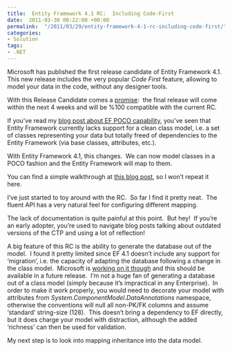 ```yaml
---
title:  Entity Framework 4.1 RC:  Including Code-First
date:  2011-03-30 00:22:00 +00:00
permalink:  "/2011/03/29/entity-framework-4-1-rc-including-code-first/"
categories:
- Solution
tags:
- .NET
---
```

<p>Microsoft has published the first release candidate of Entity Framework 4.1.&#160; This new release includes the very popular <em>Code First</em> feature, allowing to model your data in the code, without any designer tools.</p>  <p>With this Release Candidate comes a <a href="http://weblogs.asp.net/scottgu/archive/2011/03/19/rc-of-entity-framework-4-1-which-includes-ef-code-first.aspx">promise</a>:&#160; the final release will come within the next 4 weeks and will be %100 compatible with the current RC.</p>  <p>If you’ve read my <a href="http://vincentlauzon.wordpress.com/2010/11/12/entity-framework-4-0-poco-or-poco/">blog post about EF POCO capability</a>, you’ve seen that Entity Framework currently lacks support for a clean class model, i.e. a set of classes representing your data but totally freed of dependencies to the Entity Framework (via base classes, attributes, etc.).</p>  <p>With Entity Framework 4.1, this changes.&#160; We can now model classes in a POCO fashion and the Entity Framework will map to them.</p>  <p>You can find a simple walkthrough at <a href="http://blogs.msdn.com/b/adonet/archive/2011/03/15/ef-4-1-code-first-walkthrough.aspx">this blog post</a>, so I won’t repeat it here.</p>  <p>I’ve just started to toy around with the RC.&#160; So far I find it pretty neat.&#160; The fluent API has a very natural feel for configuring different mapping.</p>  <p>The lack of documentation is quite painful at this point.&#160; But hey!&#160; If you’re an early adopter, you’re used to navigate blog posts talking about outdated versions of the CTP and using a lot of reflection!</p>  <p>A big feature of this RC is the ability to generate the database out of the model.&#160; I found it pretty limited since EF 4.1 doesn’t include any support for ‘migration’, i.e. the capacity of adapting the database following a change in the class model.&#160; Microsoft is <a href="http://blogs.msdn.com/b/efdesign/archive/2010/10/22/code-first-database-evolution-aka-migrations.aspx">working on it though</a> and this should be available in a future release.&#160; I’m not a huge fan of generating a database out of a class model (simply because it’s impractical in any Enterprise).&#160; In order to make it work properly, you would need to decorate your model with attributes from <em>System.ComponentModel.DataAnnotations</em> namespace, otherwise the conventions will null all non-PK/FK columns and assume ‘standard’ string-size (128).&#160; This doesn’t bring a dependency to EF directly, but it does charge your model with distraction, although the added ‘richness’ can then be used for validation.</p>  <p>My next step is to look into mapping inheritance into the data model.</p>